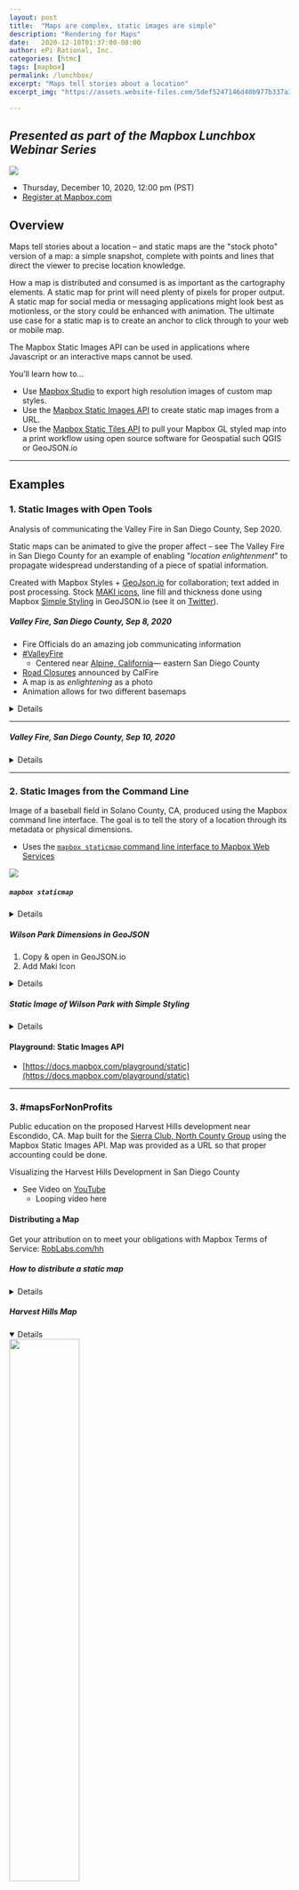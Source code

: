 ```yaml
---
layout: post
title:  "Maps are complex, static images are simple"
description: "Rendering for Maps"
date:   2020-12-10T01:37:00-08:00
author: ePi Rational, Inc.
categories: [htmc]
tags: [mapbox]
permalink: /lunchbox/
excerpt: "Maps tell stories about a location"
excerpt_img: "https://assets.website-files.com/5def5247146d40b977b337a3/5def5247146d405be1b337e4_logo-dark.svg"

---
```


## *Presented as part of the Mapbox Lunchbox Webinar Series*

![](https://assets.website-files.com/5def5247146d40b977b337a3/5def5247146d405be1b337e4_logo-dark.svg)

* Thursday, December 10, 2020, 12:00 pm (PST)
* [Register at Mapbox.com](https://www.mapbox.com/webinars/roblabs-static-images-api)



## Overview

Maps tell stories about a location – and static maps are the "stock photo" version of a map: a simple snapshot, complete with points and lines that direct the viewer to precise location knowledge.

How a map is distributed and consumed is as important as the cartography elements. A static map for print will need plenty of pixels for proper output. A static map for social media or messaging applications might look best as motionless, or the story could be enhanced with animation. The ultimate use case for a static map is to create an anchor to click through to your web or mobile map.

The Mapbox Static Images API can be used in applications where Javascript or an interactive maps cannot be used.

You’ll learn how to...

* Use [Mapbox Studio](http://studio.mapbox.com/) to export high resolution images of custom map styles.
* Use the [Mapbox Static Images API](https://docs.mapbox.com/api/maps/#static-images) to create static map images from a URL.
* Use the [Mapbox Static Tiles API](https://docs.mapbox.com/api/maps/#static-tiles) to pull your Mapbox GL styled map into a print workflow using open source software for Geospatial such QGIS or GeoJSON.io

---

## Examples

### 1. Static Images with Open Tools

Analysis of communicating the Valley Fire in San Diego County, Sep 2020.

Static maps can be animated to give the proper affect – see The Valley Fire in San Diego County for an example of enabling "*location enlightenment*" to propagate widespread understanding of a piece of spatial information.

Created with Mapbox Styles + [GeoJson.io](https://geojson.io/) for collaboration; text added in post processing. Stock [MAKI icons](https://labs.mapbox.com/maki-icons/), line fill and thickness done using Mapbox [Simple Styling](https://github.com/mapbox/simplestyle-spec/tree/master/1.1.0) in GeoJSON.io (see it on [Twitter](https://twitter.com/RobChohan/status/1303726967162695680?s=20)).

##### Valley Fire, San Diego County, Sep 8, 2020
* Fire Officials do an amazing job communicating information
* [#ValleyFire](https://twitter.com/CALFIRESANDIEGO/status/1303413734577065984)
  * Centered near [Alpine, California](https://api.mapbox.com/styles/v1/mapbox/satellite-streets-v9.html?title=true&access_token=pk.eyJ1IjoibWFwYm94IiwiYSI6ImNpejY4M29iazA2Z2gycXA4N2pmbDZmangifQ.-g_vE53SD2WrJ6tFX7QHmA#9.73/32.7748/-116.7286)— eastern San Diego County
* [Road Closures](https://twitter.com/CALFIRESANDIEGO/status/1303721389203976192) announced by CalFire
* A map is as *enlightening* as a photo
* Animation allows for two different basemaps

<details>

<img src="https://assets.website-files.com/5e871c608892778f95e77820/5f8738ee72395b35d54b0d3a_roblabs-mapbox-sep8-valley-fire.gif" width="75%">


</details>


---

##### Valley Fire, San Diego County, Sep 10, 2020

<details>


<img src="https://assets.website-files.com/5e871c608892778f95e77820/5f874048e84291505207b1cd_valleyFire-Sep10.png" width="75%">

</details>

---

### 2. Static Images from the Command Line

Image of a baseball field in Solano County, CA, produced using the Mapbox command line interface.  The goal is to tell the story of a location through its metadata or physical dimensions.

* Uses the [`mapbox staticmap` command line interface to Mapbox Web Services](https://github.com/mapbox/mapbox-cli-py#staticmap)

![](https://assets.website-files.com/5e871c608892778f95e77820/5f873fd8c594f23fa39fa9f7_roblabs-mapbox-baseball-optimized.gif)


##### `mapbox staticmap`

<details>

```bash
mapbox staticmap \
  --lon -122.24435 --lat 38.09698 \
  --zoom 18 \
  mapbox.satellite \
  tmp/wilson-park-vallejo.png

# open in macOS Preview
open tmp/wilson-park-vallejo.png
```

</details>


##### Wilson Park Dimensions in GeoJSON

1. Copy & open in GeoJSON.io
1. Add Maki Icon

<details>


```bash
{"type":"FeatureCollection","features":[{"type":"Feature","properties":{"title":"title1","stroke":"#ffffff","stroke-width":4,"stroke-opacity":1},"geometry":{"type":"LineString","coordinates":[[-122.244418,38.0964],[-122.245081,38.097126]]}},{"type":"Feature","properties":{"title":"title2","stroke":"#ffffff","stroke-width":4,"stroke-opacity":1},"geometry":{"type":"LineString","coordinates":[[-122.244418,38.0964],[-122.243488,38.09693]]}},{"type":"Feature","properties":{"stroke":"#ff2600","stroke-width":2,"stroke-opacity":1},"geometry":{"type":"LineString","coordinates":[[-122.244418,38.0964],[-122.2442,38.097429]]}}]}
```


</details>

##### Static Image of Wilson Park with Simple Styling
<details>


```bash
ZOOM=18;
LAT=38.09698;
LON=-122.24410;
mapbox staticmap \
  --lon $LON --lat \
  \ $LAT --zoom $ZOOM \
  --size 800 800 \
  mapbox.satellite \
  --features wilson-lines.geojson \
  tmp/wilson-park-lines-vallejo-$ZOOM.png

# open in macOS Preview
open tmp/wilson-park-lines-vallejo-$ZOOM.png
```

</details>


#### Playground: Static Images API

* [https://docs.mapbox.com/playground/static](https://docs.mapbox.com/playground/static)

---

### 3. #mapsForNonProfits

Public education on the proposed Harvest Hills development near Escondido, CA.  Map built for the [Sierra Club, North County Group](sierraclubncg.org) using the Mapbox Static Images API.  Map was provided as a URL so that proper accounting could be done.  

Visualizing the Harvest Hills Development in San Diego County

* See Video on [YouTube](https://www.youtube.com/watch?v=QYpkKwoogk4)
  * Looping video here

#### Distributing a Map

Get your attribution on to meet your obligations with Mapbox Terms of Service: [RobLabs.com/hh](https://RobLabs.com/hh)

##### How to distribute a static map

<details>


### Usage

1.  Please attribute somewhere the following
    * `© Mapbox, © OpenStreetMap`
    * Why Attribution?  From the Mapbox Terms of Service.
      * > *Attribution is required and must adhere to our terms of service. Text-only attribution is required for print: © Mapbox, © OpenStreetMap*

2.  Decide on a `zoom` level and notice that *more or less map context comes into play*
3.  Please embed the following `<img>` Web page, without alterations.

*For HTML web pages*
```html
<img
     src="https://api.mapbox.com/styles/v1/roblabs/ckfu88kw71iks19mwc51txswx/static/-117.0504,33.1151,11.5,0/1080x1080@2x?access_token=pk.eyJ1Ijoicm9ibGFicyIsImEiOiJwVlg0cnZnIn0.yhekddtKwZohGoORaWjqIw"
     width="" height=""
     alt=""  >
```

*For Wordpress*
```html
https://api.mapbox.com/styles/v1/roblabs/ckfu88kw71iks19mwc51txswx/static/-117.0504,33.1151,11.5,0/1080x1080?access_token=pk.eyJ1Ijoicm9ibGFicyIsImEiOiJwVlg0cnZnIn0.yhekddtKwZohGoORaWjqIw
```
</details>

##### Harvest Hills Map

<details open>

<img width="50%"  src="https://api.mapbox.com/styles/v1/roblabs/ckfu88kw71iks19mwc51txswx/static/-117.0504,33.1151,11.5,0/1080x1080?access_token=pk.eyJ1Ijoicm9ibGFicyIsImEiOiJwVlg0cnZnIn0.yhekddtKwZohGoORaWjqIw" alt="" />


</details>


---

### 4. Print Maps from Mapbox.com/studio

Use Mapbox Studio to export high resolution images of custom map styles.

* [Mapbox.com/studio](https://mapbox.com/studio)
  * [Harvest Hills Streets](https://studio.mapbox.com/styles/roblabs/ckfu88kw71iks19mwc51txswx/edit/#10.98/33.1197/-116.9912)
  * [San Diego River Watershed](https://studio.mapbox.com/styles/roblabs/cj184p6xv002d2rql9in9wxi7/edit/#9.31/32.9297/-116.9627)

Features
* Save as JPEG or PNG
* up to 8k x 8k pixels
  * 300 ppi is good enough for a 8x10" image (2,400 px x 3,000 px)
  * 144 ppi is pretty good for sharing over a messaging app

---

### 5. Mapbox Static Tiles API for QGIS

Use the Mapbox Static Tiles API to pull your Mapbox GL styled map into a print workflow using open source software for Geospatial such QGIS or GeoJSON.io

#### QGIS

In Mapbox Studio, you can export your style to QGIS.
* Share > Third Party > Carto > copy Integration URL
* Paste into QGIS

See notes and documentation on how to add static tiles:
* [github.com/roblabs/xyz-raster-sources](https://github.com/roblabs/xyz-raster-sources)


## About ePi Rational, Inc.

![](https://avatars1.githubusercontent.com/u/118112?s=460&u=4a14f14f824cafcc4d2684e4082f5170f2f5d482&v=4)

We make `#mapsForNonProfits` for Social Media.  And print.  And Mobile.

We are a California S-Corp based in San Diego.  Work presented here is product research from Spring 2020.

RobLabs is a hat tip to my [mentor](https://www.hpl.hp.com/hpjournal/pdfs/IssuePDFs/1983-05.pdf#page=35) & colleagues at Hewlett-Packard Corvallis & San Diego.  HP and HP Labs used to publish technical research on a regular basis via the [HP Journal](https://www.hpl.hp.com/hpjournal/pdfs/IssuePDFs/hpjindex.html).  In that spirit, this site aims to publish software and research for product development.

### FOSS4G and Our Projects

**F**ree and **O**pen **S**ource **S**oftware for **G**eospatial sponsored by ePi Rational, Inc.

* [#mapsForNonProfits](twitter.com/hashtag/mapsForNonProfits)
* [Open Source Code](https://github.com/roblabs?tab=repositories)
* [twitter.com/robchohan/status/1303345618543206400](https://twitter.com/robchohan/status/1303345618543206400)
* [Instagram](https://roblabs.com/ig/)
* [Awesome!!](https://roblabs.com/awesome) tools and tricks - including many GeoJSON tools

#### Fonts for Trails

* [github.com/roblabs/fonts-for-trails](https://github.com/roblabs/fonts-for-trails)

#### Processing GeoPDFs using GDAL
* [https://github.com/roblabs/gdal-geopdf](https://github.com/roblabs/gdal-geopdf)

#### Volksmaps — People's Map
* [https://github.com/roblabs/volksmap](https://github.com/roblabs/volksmap)

#### Offline Maps for Mobile

* [Apple App Store](https://apps.apple.com/us/developer/epi-rational-inc/id416401310#see-all/i-phonei-pad-apps)
* Open Source demo of [Offline Maps for Mobile](https://github.com/roblabs/openmaptiles-ios-demo) for iOS
* [Mapbox Starter for iOS](https://github.com/roblabs/ios-map-ui/tree/master/Mapbox-starter)
* Fork of [`mapbox-gl-native`](https://github.com/roblabs/mapbox-gl-native-ios) with WebP image decompression for smaller rasters in offline maps


#### Make a PDF of your Mapbox map (with attribution):

* ‍[RobLabs.com/print](https://RobLabs.com/print)
